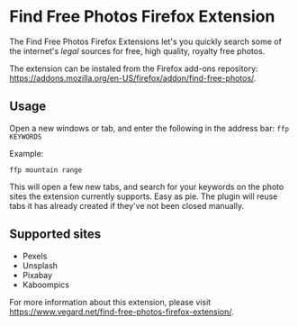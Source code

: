 # Find Free Photos Firefox Extension

The Find Free Photos Firefox Extensions let's you quickly search some of the internet's _legal_ sources for free, high quality, royalty free photos.

The extension can be instaled from the Firefox add-ons repository: https://addons.mozilla.org/en-US/firefox/addon/find-free-photos/.

## Usage

Open a new windows or tab, and enter the following in the address bar: `ffp KEYWORDS`

Example:

`ffp mountain range`

This will open a few new tabs, and search for your keywords on the photo sites the extension currently supports. Easy as pie. The plugin will reuse tabs it has already created if they've not been closed manually.

## Supported sites

* Pexels
* Unsplash
* Pixabay
* Kaboompics

For more information about this extension, please visit https://www.vegard.net/find-free-photos-firefox-extension/.
